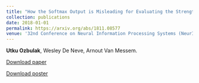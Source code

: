 ```yaml
---
title: "How the Softmax Output is Misleading for Evaluating the Strength of Adversarial Examples"
collection: publications
date: 2018-01-01
permalink: https://arxiv.org/abs/1811.08577
venue: '32nd Conference on Neural Information Processing Systems (NeurIPS 2018), Montréal, Canada. <br /> Workshop on Security in Machine Learning (SECML).'
---
```

**Utku Ozbulak**, Wesley De Neve, Arnout Van Messem.

[Download paper](https://arxiv.org/abs/1811.08577)

[Download poster](http://academicpages.github.io/files/paper2.pdf)
